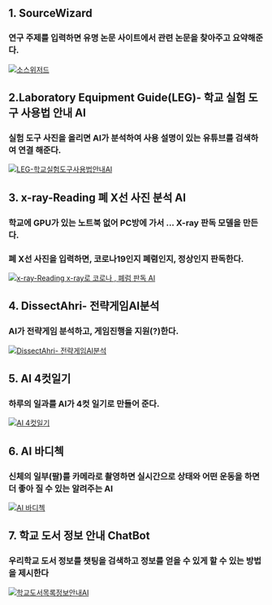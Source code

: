 ## 1. SourceWizard 
### 연구 주제를 입력하면 유명 논문 사이트에서 관련 논문을 찾아주고 요약해준다.

[![소스위저드](http://img.youtube.com/vi/Rk17Iwzrx1I/0.jpg)](https://youtu.be/Rk17Iwzrx1I)

## 2.Laboratory Equipment Guide(LEG)- 학교 실험 도구 사용법 안내 AI
### 실험 도구 사진을 올리면 AI가 분석하여 사용 설명이 있는  유튜브를 검색하여 연결 해준다.

[![LEG-학교실험도구사용법안내AI](http://img.youtube.com/vi/iHPXaxwB554/0.jpg)](https://youtu.be/iHPXaxwB554)

## 3. x-ray-Reading 폐 X선 사진 분석 AI
### 학교에 GPU가 있는 노트북 없어 PC방에 가서 ... X-ray 판독 모델을 만든다.
### 폐 X선 사진을 입력하면, 코로나19인지 폐렴인지, 정상인지 판독한다.

[![x-ray-Reading  x-ray로 코로나 , 폐럼 판독 AI](http://img.youtube.com/vi/GUhsl1ORBlY/0.jpg)](https://youtu.be/GUhsl1ORBlY)

## 4. DissectAhri- 전략게임AI분석
### AI가 전략게임 분석하고, 게임진행을 지원(?)한다.
[![ DissectAhri- 전략게임AI분석](http://img.youtube.com/vi/ibUVzEmKdQs/0.jpg)](https://youtu.be/vEECf7kU1r8)


## 5. AI 4컷일기
### 하루의 일과를 AI가 4컷 일기로 만들어 준다.
[![AI 4컷일기](http://img.youtube.com/vi/S7c0lDmPV1w/0.jpg)](https://youtu.be/S7c0lDmPV1w)

## 6. AI	바디첵
### 신체의 일부(팔)를 카메라로 촬영하면 실시간으로 상태와 어떤 운동을 하면 더 좋아 질 수 있는 알려주는 AI
[![AI	바디첵](http://img.youtube.com/vi/S7c0lDmPV1w/0.jpg)](https://youtu.be/ibUVzEmKdQs)


## 7. 학교 도서 정보 안내 ChatBot
### 우리학교 도서 정보를 챗팅을 검색하고 정보를 얻을 수 있게 할 수 있는 방법을 제시한다
[![학교도서목록정보안내AI](http://img.youtube.com/vi/56HiC3tpujo/0.jpg)](https://youtu.be/56HiC3tpujo)


